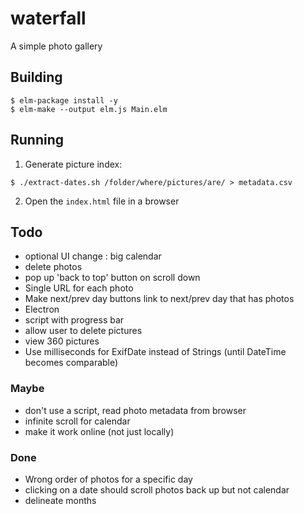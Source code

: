 # waterfall
A simple photo gallery


## Building

```
$ elm-package install -y
$ elm-make --output elm.js Main.elm
```

## Running

1. Generate picture index:

```
$ ./extract-dates.sh /folder/where/pictures/are/ > metadata.csv
```

2. Open the `index.html` file in a browser


## Todo

- optional UI change : big calendar
- delete photos
- pop up 'back to top' button on scroll down
- Single URL for each photo
- Make next/prev day buttons link to next/prev day that has photos
- Electron
- script with progress bar
- allow user to delete pictures
- view 360 pictures
- Use milliseconds for ExifDate instead of Strings
  (until DateTime becomes comparable)

### Maybe

- don't use a script, read photo metadata from browser
- infinite scroll for calendar
- make it work online (not just locally)

### Done

- Wrong order of photos for a specific day
- clicking on a date should scroll photos back up but not calendar
- delineate months
